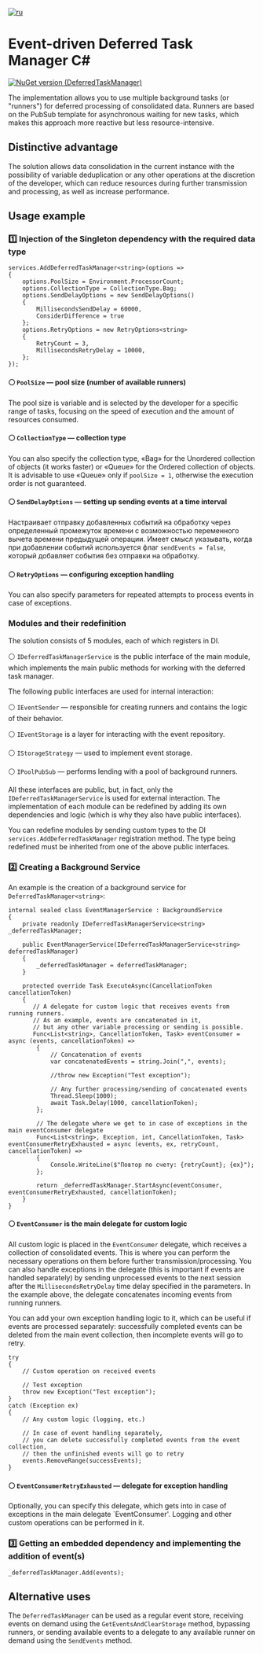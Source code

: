 [![ru](https://img.shields.io/badge/lang-ru-green.svg)](./README.ru.md)

# Event-driven Deferred Task Manager C#

[![NuGet version (DeferredTaskManager)](https://img.shields.io/nuget/v/DeferredTaskManager.svg?style=flat-square)](https://www.nuget.org/packages/DeferredTaskManager)


The implementation allows you to use multiple background tasks (or "runners") for deferred processing of consolidated data. Runners are based on the PubSub template for asynchronous waiting for new tasks, which makes this approach more reactive but less resource-intensive.

## Distinctive advantage

The solution allows data consolidation in the current instance with the possibility of variable deduplication or any other operations at the discretion of the developer, which can reduce resources during further transmission and processing, as well as increase performance.

## Usage example

### 1️⃣ Injection of the Singleton dependency with the required data type

```
services.AddDeferredTaskManager<string>(options =>
{
    options.PoolSize = Environment.ProcessorCount;
    options.CollectionType = CollectionType.Bag;
    options.SendDelayOptions = new SendDelayOptions()
    {
        MillisecondsSendDelay = 60000,
        ConsiderDifference = true
    };
    options.RetryOptions = new RetryOptions<string>
    {
        RetryCount = 3,
        MillisecondsRetryDelay = 10000,
    };
});
```
#### ⚪ `PoolSize` — pool size (number of available runners)
The pool size is variable and is selected by the developer for a specific range of tasks, focusing on the speed of execution and the amount of resources consumed.
#### ⚪ `CollectionType` — collection type
You can also specify the collection type, «Bag» for the Unordered collection of objects (it works faster) or «Queue» for the Ordered collection of objects. It is advisable to use «Queue» only if `poolSize = 1`, otherwise the execution order is not guaranteed.
#### ⚪ `SendDelayOptions` — setting up sending events at a time interval
Настраивает отправку добавленных событий на обработку через определенный промежуток времени с возможностью переменного вычета времени предыдущей операции. Имеет смысл указывать, когда при добавлении событий используется флаг `sendEvents = false`, который добавляет события без отправки на обработку.
#### ⚪ `RetryOptions` — configuring exception handling
You can also specify parameters for repeated attempts to process events in case of exceptions.

### Modules and their redefinition
  
The solution consists of 5 modules, each of which registers in DI.

  ⚪ `IDeferredTaskManagerService` is the public interface of the main module, which implements the main public methods for working with the deferred task manager.
  
The following public interfaces are used for internal interaction: 

  ⚪ `IEventSender` — responsible for creating runners and contains the logic of their behavior.
  
  ⚪ `IEventStorage` is a layer for interacting with the event repository.
  
  ⚪ `IStorageStrategy` — used to implement event storage.

  ⚪ `IPoolPubSub` — performs lending with a pool of background runners.
  
All these interfaces are public, but, in fact, only the `IDeferredTaskManagerService` is used for external interaction. The implementation of each module can be redefined by adding its own dependencies and logic (which is why they also have public interfaces). 

You can redefine modules by sending custom types to the DI `services.AddDeferredTaskManager` registration method. The type being redefined must be inherited from one of the above public interfaces.

### 2️⃣ Creating a Background Service
An example is the creation of a background service for `DeferredTaskManager<string>`:
```
internal sealed class EventManagerService : BackgroundService
{
    private readonly IDeferredTaskManagerService<string> _deferredTaskManager;

    public EventManagerService(IDeferredTaskManagerService<string> deferredTaskManager)
    {
        _deferredTaskManager = deferredTaskManager;
    }

    protected override Task ExecuteAsync(CancellationToken cancellationToken)
    {
       // A delegate for custom logic that receives events from running runners.
       // As an example, events are concatenated in it,
       // but any other variable processing or sending is possible.
       Func<List<string>, CancellationToken, Task> eventConsumer = async (events, cancellationToken) =>
        {
            // Concatenation of events
            var concatenatedEvents = string.Join(",", events);

            //throw new Exception("Test exception");

            // Any further processing/sending of concatenated events
            Thread.Sleep(1000);
            await Task.Delay(1000, cancellationToken);        
        };
        
        // The delegate where we get to in case of exceptions in the main eventConsumer delegate
        Func<List<string>, Exception, int, CancellationToken, Task> eventConsumerRetryExhausted = async (events, ex, retryCount, cancellationToken) =>
        {
            Console.WriteLine($"Повтор по счету: {retryCount}; {ex}");
        };

        return _deferredTaskManager.StartAsync(eventConsumer, eventConsumerRetryExhausted, cancellationToken);
    }
}
```

#### ⚪ `EventConsumer` is the main delegate for custom logic

All custom logic is placed in the `EventConsumer` delegate, which receives a collection of consolidated events. This is where you can perform the necessary operations on them before further transmission/processing. You can also handle exceptions in the delegate (this is important if events are handled separately) by sending unprocessed events to the next session after the `MillisecondsRetryDelay` time delay specified in the parameters. In the example above, the delegate concatenates incoming events from running runners.

You can add your own exception handling logic to it, which can be useful if events are processed separately: successfully completed events can be deleted from the main event collection, then incomplete events will go to retry.
```
try
{
    // Custom operation on received events

    // Test exception
    throw new Exception("Test exception");     
}
catch (Exception ex)
{
    // Any custom logic (logging, etc.)

    // In case of event handling separately,
    // you can delete successfully completed events from the event collection,
    // then the unfinished events will go to retry
    events.RemoveRange(successEvents);   
}
```
#### ⚪ `EventConsumerRetryExhausted` — delegate for exception handling
Optionally, you can specify this delegate, which gets into in case of exceptions in the main delegate `EventConsumer'. Logging and other custom operations can be performed in it.

### 3️⃣ Getting an embedded dependency and implementing the addition of event(s)

```
_deferredTaskManager.Add(events);
```
## Alternative uses
The `DeferredTaskManager` can be used as a regular event store, receiving events on demand using the `GetEventsAndClearStorage` method, bypassing runners, or sending available events to a delegate to any available runner on demand using the `SendEvents` method.
